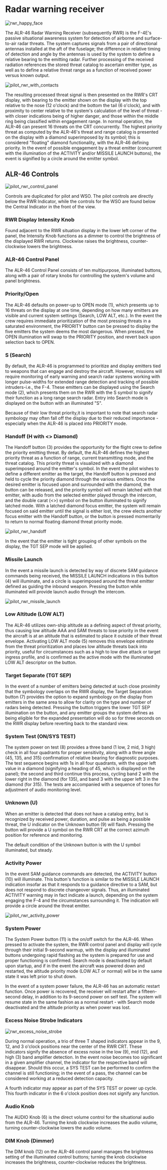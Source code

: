 # Radar warning receiver

![rwr_happy_face](../../img/rwr_happy_face.jpg)

The ALR-46 Radar Warning Receiver (subsequently RWR) is the F-4E's passive situational awareness
system for detection of airborne and surface-to-air radar threats. The system captures signals from
a pair of directional antennas installed at the aft of the fuselage; the difference in relative
timing of detection and angle by the antennas is used by the system to define a relative bearing to
the emitting radar. Further processing of the received radiation references the stored threat
catalog to ascertain emitter type, as well as to define a relative threat range as a function of
received power versus known output.

![pilot_rwr_with_contacts](../../img/rwr_with_contacts.jpg)

The resulting processed threat signal is then presented on the RWR's CRT display, with bearing to
the emitter shown on the display with the top relative to the nose (12 o'clock) and the bottom the
tail (6 o'clock), and with proximity to center relative to the system's calculation of the level of
threat - with closer indications being of higher danger, and those within the middle ring being
classified within engagement range. In normal operation, the ALR-46 can present 16 threats on the
CRT concurrently. The highest priority threat as computed by the ALR-46's threat and range catalog
is presented on the display with a diamond superimposed by its symbol; this is considered "floating"
diamond functionality, with the ALR-46 defining priority. In the event of possible engagement by a
threat emitter (concurrent with the illumination of the ACTIVITY and/or MISSILE LAUNCH buttons), the
event is signified by a circle around the emitter symbol.

## ALR-46 Controls

![pilot_rwr_control_panel](../../img/wso_rwr_control_panel.jpg)

Controls are duplicated for pilot and WSO. The pilot controls are
directly below the RWR Indicator, while the controls for the WSO are found
below the Central Indicator in the front of the view.

### RWR Display Intensity Knob

Found adjacent to the RWR situation display in the lower left corner of the panel, the Intensity
Knob functions as a dimmer to control the brightness of the displayed RWR returns. Clockwise raises
the brightness, counter-clockwise lowers the brightness.

### ALR-46 Control Panel

The ALR-46 Control Panel consists of ten multipurpose, illuminated buttons, along with a pair of
rotary knobs for controlling the system's volume and panel brightness.

### Priority/Open

The ALR-46 defaults on power-up to OPEN mode (<num>1</num>), which presents up to 16 threats on the
display at
one time, depending on how many emitters are visible and current system settings (Search, LOW ALT,
etc.). In the event the crew requires immediate prioritization of the most pressing threats in a
saturated environment, the PRIORITY button can be pressed to display the five emitters the system
deems the most dangerous. When pressed, the OPEN illumination will swap to the PRIORITY position,
and revert back upon selection back to OPEN.

### S (Search)

By default, the ALR-46 is programmed to prioritize and display emitters tied to weapons that can
engage and destroy the aircraft. However, missions will require monitoring of early warning and
search radar systems working with longer pulse-widths for extended range detection and tracking of
possible intruders-i.e., the F-4. These emitters can be displayed using the Search mode
(<num>2</num>), which
presents them on the RWR with the S symbol to signify their function as a long range search radar.
Entry into Search mode is displayed on the button with an illuminated "S".

Because of their low threat priority,it is important to note that search radar symbology may often
fall off the display due to their reduced importance - especially when the ALR-46 is placed into
PRIORITY mode.

### Handoff (H with <> Diamond)

The Handoff button (<num>3</num>) provides the opportunity for the flight crew to define the
priority emitting
threat. By default, the ALR-46 defines the highest priority threat as a function of range, current
transmitting mode, and the threat catalog. This priority threat is visualized with a diamond
superimposed around the emitter's symbol. In the event the pilot wishes to define a different
emitter as the target, the Handoff button is pressed and held to cycle the priority diamond through
the various emitters. Once the desired emitter is focused upon and surrounded with the diamond, the
button can be released, and the priority symbol will remain latched with that emitter, with audio
from the selected emitter played through the intercom, and the double carat (<>) symbol on the
button illuminated to signify latched mode. With a latched diamond focus emitter, the system will
remain focused on said emitter until the signal is either lost, the crew elects another focus
emitter with the Handoff button, or the button is pressed momentarily to return to normal floating
diamond threat priority mode.

![pilot_rwr_handoff](../../img/pilot_rwr_handoff.jpg)

In the event that the emitter is tight grouping of other symbols on the display, the TGT SEP mode
will be applied.

### Missile Launch

In the event a missile launch is detected by way of discrete SAM guidance commands being received,
the MISSILE LAUNCH indications in this button (<num>4</num>) will illuminate, and a circle is
superimposed
around the threat emitter defined as guiding the inbound weapon. Pressing the button while
illuminated will provide launch audio through the intercom.

![pilot_rwr_missile_launch](../../img/rwr_launch_light.jpg)

### Low Altitude (LOW ALT)

The ALR-46 utilizes own-ship altitude as a defining aspect of threat priority, thus causing low
altitude AAA and SAM threats to lose priority in the event the aircraft is at an altitude that is
estimated to place it outside of their threat envelope. Activating LOW ALT mode (<num>5</num>)
removes this envelope estimate from the threat prioritization and places low altitude threats back
into priority, useful for circumstances such as a high to low dive attack or target ingress profile,
and is confirmed as the active mode with the illuminated LOW ALT descriptor on the button.

### Target Separate (TGT SEP)

In the event of a number of emitters being detected at such close proximity that the symbology
overlaps on the RWR display, the Target Separation button (<num>7</num>) provides the option to
expand
symbology on the display from emitters in the same area to allow for clarity on the type and number
of radars being detected. Pressing the button triggers the lower TGT SEP illumination on the button,
and any emitter groups the system defines as being eligible for the expanded presentation will do so
for three seconds on the RWR display before reverting back to the standard view.

### System Test (ON/SYS TEST)

The system power on test (<num>8</num>) provides a three band (1 low, 2 mid, 3 high) check in all
four
quadrants for proper sensitivity, along with a three angle (45, 135, and 315) confirmation of
relative bearing for diagnostic purposes. The test sequence begins with 1s in all four quadrants,
with the upper left value in a diamond (signifying a heading of 45, which is displayed on the
panel); the second and third continue this process, cycling band 2 with the lower right in the
diamond (for 135), and band 3 with the upper left 3 in the diamond (for 315). The tests are
accompanied with a sequence of tones for adjustment of audio monitoring level.

### Unknown (U)

When an emitter is detected that does not have a catalog entry, but is recognized by received power,
duration, and pulse as being a possible threat, the U indicator on the Unknown button (<num>9</num>)
will
flash. Pressing the button will provide a U symbol on the RWR CRT at the correct azimuth position
for reference and monitoring.

The default condition of the Unknown button is with the U symbol illuminated, but steady.

### Activity Power

In the event SAM guidance commands are detected, the ACTIVITY button (<num>10</num>) will
illuminate. This
button's function is similar to the MISSILE LAUNCH indication insofar as that it responds to a
guidance directive to a SAM, but does not respond to discrete changeover signals. Thus, an
illuminated ACTIVITY warning may in fact indicate a launch, depending on the system engaging the F-4
and the circumstances surrounding it. The indication will provide a circle around the threat
emitter.

![pilot_rwr_activity_power](../../img/rwr_activity_light.jpg)

### System Power

The System Power button (<num>11</num>) is the on/off switch for the ALR-46. When pressed to
activate the
system, the RWR control panel and display will cycle through their initial 9-second warmup, with the
display and illuminated buttons undergoing rapid flashing as the system is prepared for use and
proper functioning is confirmed. Search mode is deactivated by default upon startup, and if in the
event the aircraft was powered down and restarted, the altitude priority mode (LOW ALT or normal)
will be in the same state it was left prior to shut down.

In the event of a system power failure, the ALR-46 has an automatic restart function. Once power is
recovered, the receiver will restart after a fifteen-second delay, in addition to its 9-second power
on self test. The system will resume state in the same fashion as a normal restart - with Search
mode deactivated and the altitude priority as when power was lost.

### Excess Noise Strobe Indicators

![rwr_excess_noise_strobe](../../img/rwr_t_strobe.jpg)

During normal operation, a trio of three T shaped indicators appear in the 9, 12, and 3 o'clock
positions near the center of the RWR CRT. These indicators signify the absence of excess noise in
the low (<num>9</num>), mid (<num>12</num>), and high (<num>3</num>) band amplifier detection. In
the event noise becomes too
significant in a given amplifier channel, the indicator for the respective band will disappear.
Should this occur, a SYS TEST can be performed to confirm the channel is still functioning; in the
event of a pass, the channel can be considered working at a reduced detection capacity.

A fourth indicator may appear as part of the SYS TEST or power up cycle. This fourth indicator in
the 6 o'clock position does not signify any function.

### Audio Knob

The AUDIO Knob (<num>6</num>) is the direct volume control for the situational audio from the
ALR-46. Turning
the knob clockwise increases the audio volume, turning counter-clockwise lowers the audio volume.

### DIM Knob (Dimmer)

The DIM knob (<num>12</num>) on the ALR-46 control panel manages the brightness setting of the
illuminated
control buttons; turning the knob clockwise increases the brightness, counter-clockwise reduces the
brightness.
